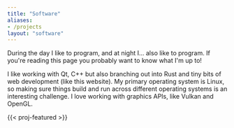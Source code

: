 ```yaml
---
title: "Software"
aliases:
- /projects
layout: "software"
---
```


During the day I like to program, and at night I... also like to program. If you're reading this page you probably want to know what I'm up to!

I like working with Qt, C++ but also branching out into Rust and tiny bits of web development (like this website). My primary operating system is
Linux, so making sure things build and run across different operating systems is an interesting challenge. I love working with graphics APIs,
like Vulkan and OpenGL.

{{< proj-featured >}}
